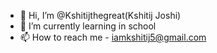 - 👋 Hi, I’m @Kshitijthegreat(Kshitij Joshi)
- 🌱 I’m currently learning in school
- 📫 How to reach me - iamkshitij5@gmail.com

<!---
Kshitijthegreat/Kshitijthegreat is a ✨ special ✨ repository because its `README.md` (this file) appears on your GitHub profile.
You can click the Preview link to take a look at your changes.
--->
